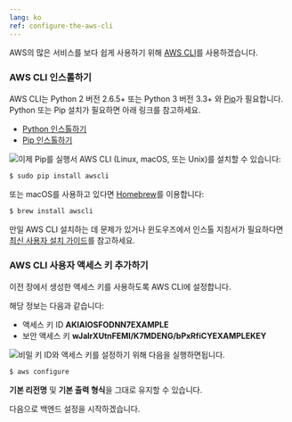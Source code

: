 ```yaml
---
lang: ko 
ref: configure-the-aws-cli
---
```


AWS의 많은 서비스를 보다 쉽게 사용하기 위해 [AWS CLI](https://aws.amazon.com/cli/)를 사용하겠습니다.

### AWS CLI 인스톨하기

AWS CLI는 Python 2 버전 2.6.5+ 또는 Python 3 버전 3.3+ 와 [Pip](https://pypi.python.org/pypi/pip)가 필요합니다. Python 또는 Pip 설치가 필요하면 아래 링크를 참고하세요.

- [Python 인스톨하기](https://www.python.org/downloads/)
- [Pip 인스톨하기](https://pip.pypa.io/en/stable/installing/)

<img class="code-marker" src="/assets/s.png" />이제 Pip를 실행서 AWS CLI (Linux, macOS, 또는 Unix)를 설치할 수 있습니다:

``` bash
$ sudo pip install awscli
```

또는 macOS를 사용하고 있다면 [Homebrew](https://brew.sh)를 이용합니다:

``` bash
$ brew install awscli
```

만일 AWS CLI 설치하는 데 문제가 있거나 윈도우즈에서 인스톨 지침서가 필요하다면 [최신 사용자 설치 가이드](http://docs.aws.amazon.com/cli/latest/userguide/installing.html)를 참고하세요.

### AWS CLI 사용자 액세스 키 추가하기

이전 장에서 생성한 액세스 키를 사용하도록 AWS CLI에 설정합니다.

해당 정보는 다음과 같습니다:

- 액세스 키 ID **AKIAIOSFODNN7EXAMPLE**
- 보안 액세스 키 **wJalrXUtnFEMI/K7MDENG/bPxRfiCYEXAMPLEKEY**

<img class="code-marker" src="/assets/s.png" />비밀 키 ID와 액세스 키를 설정하기 위해 다음을 실행하면됩니다.

``` bash
$ aws configure
```

**기본 리전명** 및 **기본 출력 형식**을 그대로 유지할 수 있습니다.

다음으로 백엔드 설정을 시작하겠습니다.
